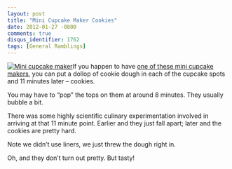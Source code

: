 ```yaml
---
layout: post
title: "Mini Cupcake Maker Cookies"
date: 2012-01-27 -0800
comments: true
disqus_identifier: 1762
tags: [General Ramblings]
---
```

[![Mini cupcake
maker](http://ecx.images-amazon.com/images/I/61BGkRGBWsL._AA300_.jpg)](http://www.amazon.com/dp/B002E1PJ8Q?tag=mhsvortex)If
you happen to have [one of these mini cupcake
makers](http://www.amazon.com/dp/B002E1PJ8Q?tag=mhsvortex), you can put
a dollop of cookie dough in each of the cupcake spots and 11 minutes
later – cookies.

You may have to “pop” the tops on them at around 8 minutes. They usually
bubble a bit.

There was some highly scientific culinary experimentation involved in
arriving at that 11 minute point. Earlier and they just fall apart;
later and the cookies are pretty hard.

Note we didn’t use liners, we just threw the dough right in.

Oh, and they don’t turn out pretty. But tasty!

